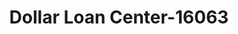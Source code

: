 ---
f_zip-code: 89502
f_state-code: NV
title: Dollar Loan Center-16063
f_phone: 775-829-6999
f_city-only: Reno
f_address: 3324 S Mccarran Blvd Reno
f_location-unique-id: '16063'
slug: dollar-loan-center-16063
updated-on: '2024-05-30T13:46:58.046Z'
created-on: '2024-05-30T13:36:59.803Z'
published-on: '2024-05-30T13:54:32.469Z'
f_city-state: cms/city/reno-nv.md
f_company: cms/company/dollar-loan-center.md
f_state: cms/state/nevada.md
layout: '[payday-loan].html'
tags: payday-loan
---